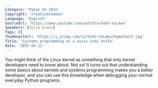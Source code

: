 ```yaml
---
Category: 'PyCon US 2015'
Copyright: 'creativeCommon'
Language: 'English'
SourceUrl: 'https://www.youtube.com/watch?v=5v6o-VsLAew'
Speakers: [Julia Evans]
Tags: []
ThumbnailUrl: 'https://i.ytimg.com/vi/5v6o-VsLAew/hqdefault.jpg'
Title: 'Systems programming as a swiss army knife'
date: '2015-04-11'
---
```

You might think of the Linux kernel as something that only kernel developers need to know about. Not so! It turns out that understanding some basics about kernels and systems programming makes you a better developer, and you can use this knowledge when debugging your normal everyday Python programs.

